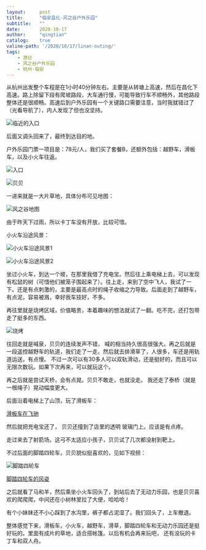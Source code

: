 ```yaml
---
layout:     post
title:      "临安昌化-风之谷户外乐园"
subtitle:   ""
date:       2020-10-17
author:     "qingtian"
catalog:    true
valine-path: '/2020/10/17/linan-outing/'
tags:
    - 游记
    - 风之谷户外乐园
    - 杭州·临安
---
```


从杭州出发整个车程是在1小时40分钟左右。主要是从转塘上高速，然后在昌化下高速。路上除留下段有爬坡路段，大车通行慢，可能导致行车不顺畅外，其他路段整体还是很顺畅。高速后到户外乐园有一个关键路口需要注意，当时我就错过了（光看导航了），内人发现了但也没坚持。

![临近的入口](/img/20201017/1.png)

后面又调头回来了，最终到达目的地。

户外乐园门票一项目是：78元/人，我们买了套餐B，还额外包括：越野车，滑板车，以及小火车往返。

![入口](/img/20201017/2.jpg)

![贝贝](/img/20201017/3.jpg)


一进来就是一大片草地，具体分布可见地图：

![风之谷地图](/img/20201017/4.jpg)

由于昨天下过雨，所以卡丁车没有开放，比较可惜。

小火车沿途风景：

![小火车沿途风景1](/img/20201017/5.jpg)

![小火车沿途风景2](/img/20201017/6.jpg)

坐过小火车，到达一个坡，在那里我借了充电宝。然后往上乘电梯上去，可以发现有松鼠的树（可惜他们被笼子围起来了）。往上走，来到了空中飞人，我试了一下。还是有点刺激的，主要是最高点时的绳子收缩之力导致。后面走到了越野车，有点泥，容易被溅，幸好我车技好，不多。 

再往里就是烧烤区域，价值略贵，本着趣味的想法就试了一翻。吃不完，还打包带走了挺多的东西。

![烧烤](/img/20201017/7.jpg)


往回走就是喊泉，贝贝的连续发声不错， 喊的相当持久很高很强大。再之后就是一段遥控越野车的轨道，我们走了一走。然后就去排滑草了，人很多，车还是用轨道运送，有点慢。 不过一次可以有30多人可以双轨滑动，还是挺好的，而且可以无限次数玩。如果下次再来，可以就玩这个。 

再之后就是尝试天桥，会有点晃。贝贝不敢走，也就没走。 我还走了泰桥（就是一根绳子）晃动幅度更大。

后面沿着电梯上了山顶，玩了滑板车：

[滑板车在飞驰](/img/20201017/8.mp4)

然后就把充电宝还了， 贝贝还撞到了店里的透明 玻璃门上。应该是有点疼。

走过来去了射箭场。这弓不太适应小孩子，贝贝试了几次都没射到靶上。

不过后面的脚踏四轮车，贝贝貌似挺喜欢的，见如下视频：

![脚踏四轮车](/img/20201017/9.png)

[脚踏四轮车的风姿](/img/20201017/10.mp4)

之后就看了马和羊，然后乘坐小火车回头了，到站后去了无动力乐园，也是贝贝喜欢的爬爬爬，中间还在小树林里拉了大便，哈哈哈！

有个小妹妹还不小心踩到了水沟里，裤子都占泥湿了。我们回头了，上车撤退。

整体感觉下来，滑板车，小火车，越野车，滑草，脚踏四轮车和无动力乐园还是挺好玩的。里面有成片的草地，适合搭帐篷。以后有机会再来玩吧， 还有没玩的卡丁车和双人舟。